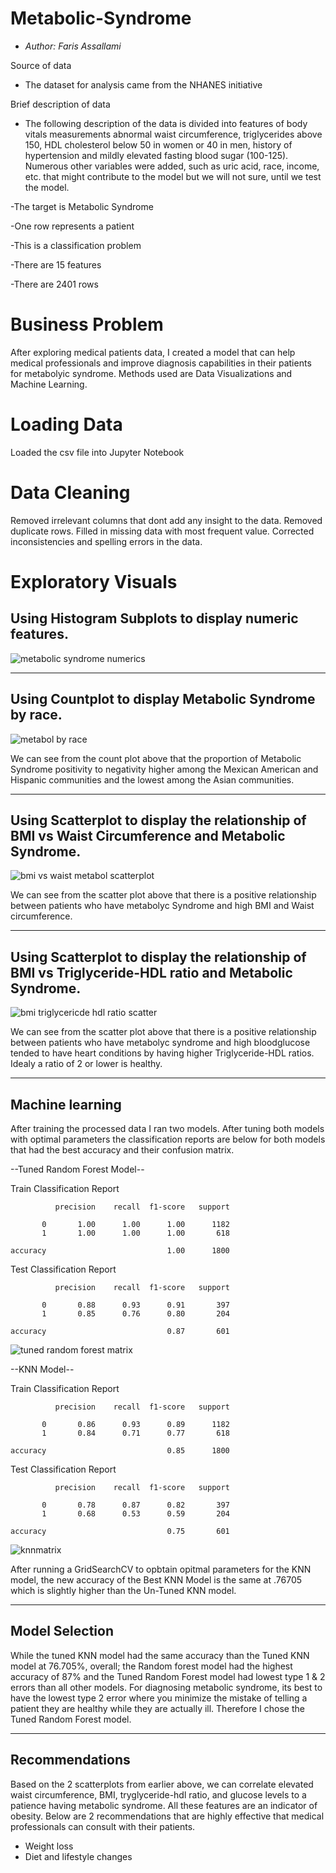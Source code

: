 # Metabolic-Syndrome
- *Author: Faris Assallami*

Source of data 
- The dataset for analysis came from the NHANES initiative

Brief description of data 
- The following description of the data is divided into features of body vitals measurements abnormal waist circumference, triglycerides above 150, HDL cholesterol below 50 in women or 40 in men, history of hypertension and mildly elevated fasting blood sugar (100-125). Numerous other variables were added, such as uric acid, race, income, etc. that might contribute to the model but we will not sure, until we test the model.

-The target is Metabolic Syndrome

-One row represents a patient

-This is a classification problem

-There are 15 features

-There are 2401 rows


#  Business Problem

After exploring medical patients data, I created a model that can help medical professionals and improve diagnosis capabilities in their patients for metabolyic syndrome.  Methods used are Data Visualizations and Machine Learning.


#  Loading Data

Loaded the csv file into Jupyter Notebook

# Data Cleaning

Removed irrelevant columns that dont add any insight to the data.  Removed duplicate rows.  Filled in missing data with most frequent value.  Corrected inconsistencies and spelling errors in the data.

# Exploratory Visuals

## Using Histogram Subplots to display numeric features.

![metabolic syndrome numerics](https://user-images.githubusercontent.com/111199631/230153617-f42044a3-1cd9-45d3-9199-63bd27db8854.png)

---------------------------------------------

## Using Countplot to display Metabolic Syndrome by race.

![metabol by race](https://user-images.githubusercontent.com/111199631/230154006-a9346006-e3c1-4713-b260-9c30e8260680.png)

We can see from the count plot above that the proportion of Metabolic Syndrome positivity to negativity higher among the Mexican American and Hispanic communities and the lowest among the Asian communities.

----------------------------------------------

## Using Scatterplot to display the relationship of BMI vs Waist Circumference and Metabolic Syndrome.

![bmi vs waist metabol scatterplot](https://user-images.githubusercontent.com/111199631/230154656-35a84984-eb1f-4d2e-98f7-dbc62f516760.png)

We can see from the scatter plot above that there is a positive relationship between patients who have metabolyc Syndrome and high BMI and Waist circumference.

----------------------------------------------

## Using Scatterplot to display the relationship of BMI vs Triglyceride-HDL ratio and Metabolic Syndrome.

![bmi triglycericde hdl ratio scatter](https://user-images.githubusercontent.com/111199631/230155309-6b58f343-3259-48e5-b0f6-11402d797f19.png)

We can see from the scatter plot above that there is a positive relationship between patients who have metabolyc syndrome and high bloodglucose tended to have heart conditions by having higher Triglyceride-HDL ratios. Idealy a ratio of 2 or lower is healthy.

----------------------------------------------

## Machine learning

After training the processed data I ran two models.  After tuning both models with optimal parameters the classification reports are below for both models that had the best accuracy and their confusion matrix.

--Tuned Random Forest Model--

Train Classification Report 

              precision    recall  f1-score   support

           0       1.00      1.00      1.00      1182
           1       1.00      1.00      1.00       618

    accuracy                           1.00      1800


Test Classification Report 

              precision    recall  f1-score   support

           0       0.88      0.93      0.91       397
           1       0.85      0.76      0.80       204

    accuracy                           0.87       601
   


![tuned random forest matrix](https://user-images.githubusercontent.com/111199631/230163019-cf4c8d26-5de2-4ad0-909e-c3c27d64c735.png)





--KNN Model--

Train Classification Report 

              precision    recall  f1-score   support

           0       0.86      0.93      0.89      1182
           1       0.84      0.71      0.77       618

    accuracy                           0.85      1800
  

Test Classification Report 

              precision    recall  f1-score   support

           0       0.78      0.87      0.82       397
           1       0.68      0.53      0.59       204

    accuracy                           0.75       601
   

![knnmatrix](https://user-images.githubusercontent.com/111199631/230166397-09ca2cfa-7f3e-434a-9089-08121ef9bdc6.png)



After running a GridSearchCV to opbtain opitmal parameters for the KNN model, the new accuracy of the Best KNN Model is the same at .76705 which is slightly higher than the Un-Tuned KNN model.

-------------------------------------------------------

## Model Selection

While the tuned KNN model had the same accuracy than the Tuned KNN model at 76.705%, overall; the Random forest model had the highest accuracy of 87% and the Tuned Random Forest model had lowest type 1 & 2 errors than all other models.  For diagnosing metabolic syndrome, its best to have the lowest type 2 error where you minimize the mistake of telling a patient they are healthy while they are actually ill.  Therefore I chose the Tuned Random Forest model.

--------------------------------------------------------

## Recommendations

Based on the 2 scatterplots from earlier above, we can correlate elevated waist circumference, BMI, tryglyceride-hdl ratio, and glucose levels to a patience having metabolic syndrome.  All these features are an indicator of obesity.  Below are 2 recommendations that are highly effective that medical professionals can consult with their patients.

*   Weight loss
*   Diet and lifestyle changes

